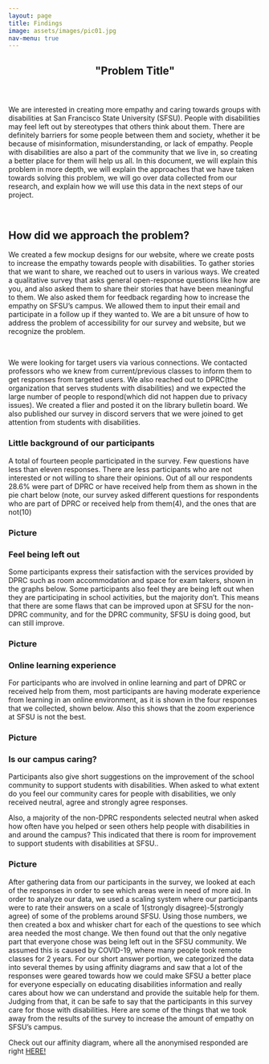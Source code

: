 ```yaml
---
layout: page
title: Findings
image: assets/images/pic01.jpg
nav-menu: true
---
```


<!-- Main -->
<div id="main" class="alt">

<!-- One -->
<section id="one">
	<div class="inner">
		<header class="major">
			<h1>"Problem Title"</h1>
		</header>

<!-- Content -->
<p>We are interested in creating more empathy and caring towards groups with disabilities at San Francisco State University (SFSU). People with disabilities may feel left out by stereotypes that others think about them. There are definitely barriers for some people between them and society, whether it be because of misinformation, misunderstanding, or lack of empathy. People with disabilities are also a part of the community that we live in, so creating a better place for them will help us all. In this document, we will explain this problem in more depth, we will explain  the approaches that we have taken towards solving this problem, we will go over data collected from our research, and explain how we will use this data in the next steps of our project.
</p>
		
<br/>
		
<h2 id="content">How did we approach the problem?</h2>
<p>We created a few mockup designs for our website, where we create posts to increase the empathy towards people with disabilities. To gather stories that we want to share, we reached out to users in various ways. We created a qualitative survey that asks general open-response questions like how are you, and also asked them to share their stories that have been meaningful to them. We also asked them for feedback regarding how to increase the empathy on SFSU’s campus. We allowed them to input their email and participate in a follow up if they wanted to. We are a bit unsure of how to address the problem of accessibility for our survey and website, but we recognize the problem.</p>

<br/>
	
<p>We were looking for target users via various connections. We contacted professors who we knew from current/previous classes to inform them to get responses from targeted users. We also reached out to DPRC(the organization that serves students with disabilities) and we expected the large number of people to respond(which did not happen due to privacy issues). We created a flier and posted it on the library bulletin board. We also published our survey in discord servers that we were joined to get attention from students with disabilities.</p>
		
<div class="row">
	<div class="6u 12u$(small)">
		<h3>Little background of our participants</h3>
		<p>A total of fourteen people participated in the survey. Few questions have less than eleven responses. There are less participants who are not interested or not willing to share their opinions. Out of all our respondents 28.6% were part of DPRC or have received help from them as shown in the pie chart below (note, our survey asked different questions for respondents who are part of DPRC or received help from them(4), and the ones that are not(10)</p>
	</div>
	<div class="6u$ 12u$(small)">
		<h3>Picture</h3>
	</div>
</div>
		
<div class="row">
	<div class="6u 12u$(small)">
		<h3>Feel being left out</h3>
		<p> Some participants express their satisfaction with the services provided by DPRC such as room accommodation and space for exam takers, shown in the graphs below. Some participants also feel they are being left out when they are participating in school activities, but the majority don’t. This means that there are some flaws that can be improved upon at SFSU for the non-DPRC community, and for the DPRC community, SFSU is doing good, but can still improve.</p>
	</div>
	<div class="6u$ 12u$(small)">
		<h3>Picture</h3>
	</div>
</div>
		
<div class="row">
	<div class="6u 12u$(small)">
		<h3>Online learning experience</h3>
		<p>For participants who are involved in online learning and part of DPRC or received help from them, most participants are having moderate experience from learning in an online environment, as it is shown in the four responses that we collected, shown below. Also this shows that the zoom experience at SFSU is not the best.
</p>
	</div>
	<div class="6u$ 12u$(small)">
		<h3>Picture</h3>
	</div>
</div>
		
<div class="row">
	<div class="6u 12u$(small)">
		<h3>Is our campus caring?</h3>
		<p> Participants also give short suggestions on the improvement of the school community to support students with disabilities. When asked to what extent do you feel our community cares for people with disabilities,  we only received neutral, agree and strongly agree responses.</p>
		<p>Also, a majority of the non-DPRC respondents selected neutral when asked how often have you helped or seen others help people with disabilities in and around the campus? This indicated that there is room for improvement to support students with disabilities at SFSU.. </p>
	</div>
	<div class="6u$ 12u$(small)">
		<h3>Picture</h3>
	</div>
</div>
		
<p>After gathering data from our participants in the survey, we looked at each of the responses in order to see which areas were in need of more aid. In order to analyze our data, we used a scaling system where our participants were to rate their answers on a scale of 1(strongly disagree)-5(strongly agree) of some of the problems around SFSU. Using those numbers, we then created a box and whisker chart for each of the questions to see which area needed the most change. We then found out that the only negative part that everyone chose was being left out in the SFSU community. We assumed this is caused by COVID-19, where many people took remote classes for 2 years. For our short answer portion, we categorized the data into several themes by using affinity diagrams and saw that a lot of the responses were geared towards how we could make SFSU a better place for everyone especially on educating disabilities information and really cares about how we can understand and provide the suitable help for them. Judging from that, it can be safe to say that the participants in this survey care for those with disabilities. Here are some of the things that we took away from the results of the survey to increase the amount of empathy on SFSU’s campus.
</p>
		
<p>Check out our affinity diagram, where all the anonymised responded are right <a href="[https://www.w3schools.com](https://edwin172734.invisionapp.com/freehand/CSC-842-Affinity-Diagram-Ialzwh5mB?dsid_h=774b48d6d1c3d2238e4258a05a72e5e4ca0edb95ed5b4c620f2711176f8d36b0&uid_h=c00f7d05f3ca9d02c0504ea704a92fac60b53f3d2e43d0183831eacbe9a88fef)">HERE!</a> </p>


</div>
</section>

</div>
